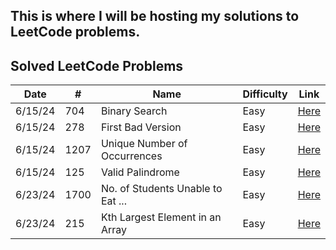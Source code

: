 ## This is where I will be hosting my solutions to LeetCode problems. 

## Solved LeetCode Problems

| Date    | #   | Name                              | Difficulty | Link                                                                                      |
| ------- | --- | --------------------------------- | ---------- | ----------------------------------------------------------------------------------------- |
| 6/15/24 | 704 | Binary Search                     | Easy       | [Here](https://leetcode.com/problems/binary-search/description/)                          |
| 6/15/24 | 278 | First Bad Version                 | Easy       | [Here](https://leetcode.com/problems/first-bad-version/description/)                      |
| 6/15/24 | 1207 | Unique Number of Occurrences     | Easy       | [Here](https://leetcode.com/problems/unique-number-of-occurrences/description/)           |
| 6/15/24 | 125 | Valid Palindrome                  | Easy       | [Here](https://leetcode.com/problems/valid-palindrome/description/)                       |
| 6/23/24 | 1700 | No. of Students Unable to Eat ...| Easy       | [Here](https://leetcode.com/problems/number-of-students-unable-to-eat-lunch/description/) |
| 6/23/24 | 215 | Kth Largest Element in an Array   | Easy       | [Here](https://leetcode.com/problems/kth-largest-element-in-an-array/description/)        |
